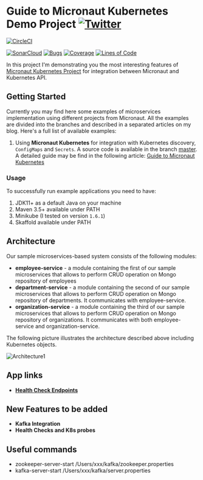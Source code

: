 # Guide to Micronaut Kubernetes Demo Project [![Twitter](https://img.shields.io/twitter/follow/piotr_minkowski.svg?style=social&logo=twitter&label=Follow%20Me)](https://twitter.com/piotr_minkowski)

[![CircleCI](https://circleci.com/gh/piomin/sample-micronaut-kubernetes.svg?style=svg)](https://circleci.com/gh/piomin/sample-micronaut-kubernetes)

[![SonarCloud](https://sonarcloud.io/images/project_badges/sonarcloud-black.svg)](https://sonarcloud.io/dashboard?id=piomin_sample-micronaut-kubernetes)
[![Bugs](https://sonarcloud.io/api/project_badges/measure?project=piomin_sample-micronaut-kubernetes&metric=bugs)](https://sonarcloud.io/dashboard?id=piomin_sample-micronaut-kubernetes)
[![Coverage](https://sonarcloud.io/api/project_badges/measure?project=piomin_sample-micronaut-kubernetes&metric=coverage)](https://sonarcloud.io/dashboard?id=piomin_sample-micronaut-kubernetes)
[![Lines of Code](https://sonarcloud.io/api/project_badges/measure?project=piomin_sample-micronaut-kubernetes&metric=ncloc)](https://sonarcloud.io/dashboard?id=piomin_sample-micronaut-kubernetes)

In this project I'm demonstrating you the most interesting features of [Micronaut Kubernetes Project](https://micronaut-projects.github.io/micronaut-kubernetes/snapshot/guide/) for integration between Micronaut and Kubernetes API.

## Getting Started 
Currently you may find here some examples of microservices implementation using different projects from Micronaut. All the examples are divided into the branches and described in a
 separated articles on my blog. Here's a full list of available examples:
1. Using **Micronaut Kubernetes** for integration with Kubernetes discovery, `ConfigMaps` and `Secrets`. A source code is available in
 the branch [master](https://github.com/piomin/sample-micronaut-kubernetes/tree/master). A detailed guide may be find in the following article: [Guide to Micronaut Kubernetes
 ](https://piotrminkowski.com/2020/01/07/guide-to-micronaut-kubernetes/)
 
### Usage
To successfully run example applications you need to have:
1. JDK11+ as a default Java on your machine
2. Maven 3.5+ available under PATH
3. Minikube (I tested on version `1.6.1`)
4. Skaffold available under PATH

## Architecture

Our sample microservices-based system consists of the following modules:
- **employee-service** - a module containing the first of our sample microservices that allows to perform CRUD operation on Mongo repository of employees
- **department-service** - a module containing the second of our sample microservices that allows to perform CRUD operation on Mongo repository of departments. It communicates with employee-service. 
- **organization-service** - a module containing the third of our sample microservices that allows to perform CRUD operation on Mongo repository of organizations. It communicates with both employee-service and organization-service.

The following picture illustrates the architecture described above including Kubernetes objects.

<img src="https://piotrminkowski.files.wordpress.com/2020/01/guide-to-micronaut-kubernetes-architecture.png" title="Architecture1">

## App links
- **[Health Check Endpoints](http://localhost:8090/health)**
## New Features to be added
- **Kafka Integration**
- **Health Checks and K8s probes**

## Useful commands
- zookeeper-server-start /Users/xxx/kafka/zookeeper.properties
- kafka-server-start /Users/xxx/kafka/server.properties